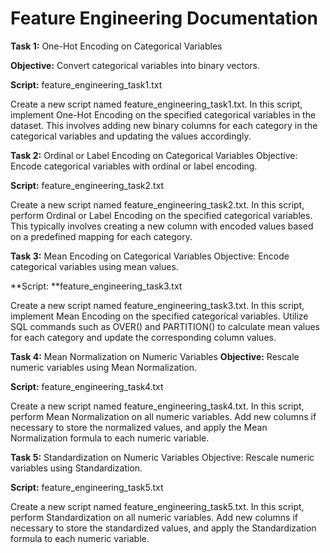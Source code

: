 # Feature Engineering Documentation
**Task 1:** One-Hot Encoding on Categorical Variables

**Objective:** Convert categorical variables into binary vectors.

**Script:** feature_engineering_task1.txt

Create a new script named feature_engineering_task1.txt. In this script, implement One-Hot Encoding on the specified categorical variables in the dataset. This involves adding new binary columns for each category in the categorical variables and updating the values accordingly.

**Task 2:** Ordinal or Label Encoding on Categorical Variables
Objective: Encode categorical variables with ordinal or label encoding.

**Script:** feature_engineering_task2.txt

Create a new script named feature_engineering_task2.txt. In this script, perform Ordinal or Label Encoding on the specified categorical variables. This typically involves creating a new column with encoded values based on a predefined mapping for each category.

**Task 3:** Mean Encoding on Categorical Variables
Objective: Encode categorical variables using mean values.

**Script: **feature_engineering_task3.txt

Create a new script named feature_engineering_task3.txt. In this script, implement Mean Encoding on the specified categorical variables. Utilize SQL commands such as OVER() and PARTITION() to calculate mean values for each category and update the corresponding column values.

**Task 4:** Mean Normalization on Numeric Variables
**Objective:** Rescale numeric variables using Mean Normalization.

**Script:** feature_engineering_task4.txt

Create a new script named feature_engineering_task4.txt. In this script, perform Mean Normalization on all numeric variables. Add new columns if necessary to store the normalized values, and apply the Mean Normalization formula to each numeric variable.

**Task 5:** Standardization on Numeric Variables
Objective: Rescale numeric variables using Standardization.

**Script:** feature_engineering_task5.txt

Create a new script named feature_engineering_task5.txt. In this script, perform Standardization on all numeric variables. Add new columns if necessary to store the standardized values, and apply the Standardization formula to each numeric variable.
